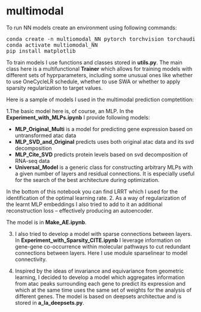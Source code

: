 # multimodal

To run NN models create an environment using following commands:

<pre>
conda create -n multiomodal_NN pytorch torchvision torchaudio cudatoolkit=11.6 ipykernel scipy tqdm tensorboard -c pytorch -c conda-forge
conda activate multiomodal_NN
pip install matplotlib
</pre>

To train models I use functions and classes stored in **utils.py**. The main class here is a multifunctional **Trainer** which allows for training models with different sets of hyprparameters, including some unusual ones like whether to use OneCycleLR schedule, whether to use SWA or whether to apply sparsity regularization to target values.


Here is a sample of models I used in the multimodal prediction comptetition:

1.The basic model here is, of course, an MLP. 
In the **Experiment_with_MLPs.ipynb** I provide following models:
* **MLP_Original_Multi**  is a model for predicting gene expression based on untransformed atac data 
* **MLP_SVD_and_Original** predicts uses both original atac data and its svd decomposition 
* **MLP_Cite_SVD** predicts protein levels based on svd decomposition of RNA-seq data 
* **Universal_Model** is a generic class for constructing arbitrary MLPs with a given number of layers and residual connections. It is especially useful for the search of the best architecture during optimization. 

In the bottom of this notebook you can find LRRT which I used for the identification of the optimal learning rate. 
2. As a way of regularization of the learnt MLP embeddings I also tried to add to it an additional reconstruction loss – effectively producing an autoencoder. 

The model is in **Make_AE.ipynb**.

3. I also tried to develop a model with sparse connections between layers.
In **Experiment_with_Sparsity_CITE.ipynb** I leverage information on gene-gene co-occurrence within molecular pathways to cut redundant connections between layers. Here I use module sparselinear to model connectivity. 

4. Inspired by the ideas of invariance and equivariance from geometric learning, I decided to develop a model which aggregates information from atac peaks surrounding each gene to predict its expression and which at the same time uses the same set of weights for the analysis of different genes. The model is based on deepsets architectue and is stored in **a_la_deepsets.py**. 
